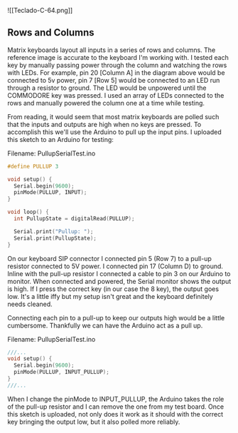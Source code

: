 ![[Teclado-C-64.png]]

## Rows and Columns

Matrix keyboards layout all inputs in a series of rows and columns. The reference image is accurate to the keyboard I'm working with. I tested each key by manually passing power through the column and watching the rows with LEDs. For example, pin 20 \[Column A\] in the diagram above would be connected to 5v power, pin 7 \[Row 5] would be connected to an LED run through a resistor to ground. The LED would be unpowered until the COMMODORE key was pressed. I used an array of LEDs connected to the rows and manually powered the column one at a time while testing.

From reading, it would seem that most matrix keyboards are polled such that the inputs and outputs are high when no keys are pressed. To accomplish this we'll use the Arduino to pull up the input pins. I uploaded this sketch to an Arduino for testing:

Filename: PullupSerialTest.ino
```cpp
#define PULLUP 3

void setup() {
  Serial.begin(9600);
  pinMode(PULLUP, INPUT);
}

void loop() {
  int PullupState = digitalRead(PULLUP);

  Serial.print("Pullup: ");
  Serial.print(PullupState);
}
```

On our keyboard SIP connector I connected pin 5 (Row 7) to a pull-up resistor connected to 5V power. I connected pin 17 (Column D) to ground. Inline with the pull-up resistor I connected a cable to pin 3 on our Arduino to monitor. When connected and powered, the Serial monitor shows the output is high. If I press the correct key (in our case the 8 key), the output goes low. It's a little iffy but my setup isn't great and the keyboard definitely needs cleaned.

Connecting each pin to a pull-up to keep our outputs high would be a little cumbersome. Thankfully we can have the Arduino act as a pull up.

Filename: PullupSerialTest.ino
```cpp
///...
void setup() {
  Serial.begin(9600);
  pinMode(PULLUP, INPUT_PULLUP);
}
///...
```

When I change the pinMode to INPUT_PULLUP, the Arduino takes the role of the pull-up resistor and I can remove the one from my test board. Once this sketch is uploaded, not only does it work as it should with the correct key bringing the output low, but it also polled more reliably.
